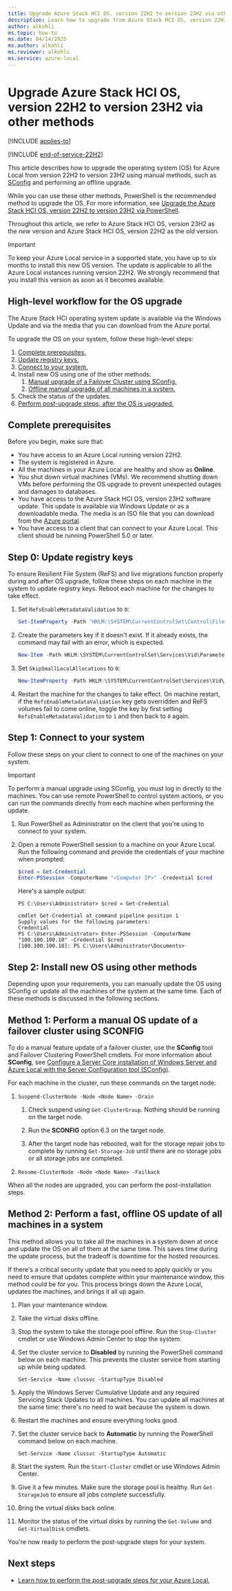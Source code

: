 ```yaml
---
title: Upgrade Azure Stack HCI OS, version 22H2 to version 23H2 via other methods on Azure Local
description: Learn how to upgrade from Azure Stack HCI OS, version 22H2 to version 23H2 using other manual methods on Azure Local.
author: alkohli
ms.topic: how-to
ms.date: 04/14/2025
ms.author: alkohli
ms.reviewer: alkohli
ms.service: azure-local
---
```


# Upgrade Azure Stack HCI OS, version 22H2 to version 23H2 via other methods

[!INCLUDE [applies-to](../includes/hci-applies-to-23h2-22h2.md)]

[!INCLUDE [end-of-service-22H2](../includes/end-of-service-22h2.md)]

This article describes how to upgrade the operating system (OS) for Azure Local from version 22H2 to version 23H2 using manual methods, such as [SConfig](/windows-server/administration/server-core/server-core-sconfig) and performing an offline upgrade.

While you can use these other methods, PowerShell is the recommended method to upgrade the OS. For more information, see [Upgrade the Azure Stack HCI OS, version 22H2 to version 23H2 via PowerShell](./upgrade-22h2-to-23h2-powershell.md).

Throughout this article, we refer to Azure Stack HCI OS, version 23H2 as the *new* version and Azure Stack HCI OS, version 22H2 as the *old* version.

> [!IMPORTANT]
> To keep your Azure Local service in a supported state, you have up to six months to install this new OS version. The update is applicable to all the Azure Local instances running version 22H2. We strongly recommend that you install this version as soon as it becomes available.

## High-level workflow for the OS upgrade

The Azure Stack HCI operating system update is available via the Windows Update and via the media that you can download from the Azure portal.

To upgrade the OS on your system, follow these high-level steps:

1. [Complete prerequisites.](#complete-prerequisites)
1. [Update registry keys.](#step-0-update-registry-keys)
1. [Connect to your system.](#step-1-connect-to-your-system)
1. Install new OS using one of the other methods:
   1. [Manual upgrade of a Failover Cluster using SConfig.](#method-1-perform-a-manual-os-update-of-a-failover-cluster-using-sconfig)
   1. [Offline manual upgrade of all machines in a system.](#method-2-perform-a-fast-offline-os-update-of-all-machines-in-a-system)
1. Check the status of the updates.
1. [Perform post-upgrade steps, after the OS is upgraded.](#next-steps)

## Complete prerequisites

Before you begin, make sure that:

- You have access to an Azure Local running version 22H2.
- The system is registered in Azure.
- All the machines in your Azure Local are healthy and show as **Online**.
- You shut down virtual machines (VMs). We recommend shutting down VMs before performing the OS upgrade to prevent unexpected outages and damages to databases.
- You have access to the Azure Stack HCI OS, version 23H2 software update. This update is available via Windows Update or as a downloadable media. The media is an ISO file that you can download from the [Azure portal](https://portal.azure.com/#view/Microsoft_Azure_HybridCompute/AzureArcCenterBlade/~/hciGetStarted).
- You have access to a client that can connect to your Azure Local. This client should be running PowerShell 5.0 or later.

## Step 0: Update registry keys

To ensure Resilient File System (ReFS) and live migrations function properly during and after OS upgrade, follow these steps on each machine in the system to update registry keys. Reboot each machine for the changes to take effect.

1. Set `RefsEnableMetadataValidation` to `0`:

   ```powershell
   Set-ItemProperty -Path "HKLM:\SYSTEM\CurrentControlSet\Control\FileSystem" -Name "RefsEnableMetadataValidation" -Value 0 -Type DWord  -ErrorAction Stop
   ```

1. Create the parameters key if it doesn't exist. If it already exists, the command may fail with an error, which is expected.

   ```powershell
   New-Item -Path HKLM:\SYSTEM\CurrentControlSet\Services\Vid\Parameters
   ```

1. Set `SkipSmallLocalAllocations` to `0`:

   ```powershell
   New-ItemProperty -Path HKLM:\SYSTEM\CurrentControlSet\Services\Vid\Parameters -Name SkipSmallLocalAllocations -Value 0 -PropertyType DWord
   ```

1. Restart the machine for the changes to take effect. On machine restart, if the `RefsEnableMetadataValidation` key gets overridden and ReFS volumes fail to come online, toggle the key by first setting `RefsEnableMetadataValidation` to `1` and then back to `0` again.

## Step 1: Connect to your system

Follow these steps on your client to connect to one of the machines on your system.

> [!IMPORTANT]
> To perform a manual upgrade using SConfig, you must log in directly to the machines.  You can use remote PowerShell to control system actions, or you can run the commands directly from each machine when performing the update.

1. Run PowerShell as Administrator on the client that you're using to connect to your system.
2. Open a remote PowerShell session to a machine on your Azure Local. Run the following command and provide the credentials of your machine when prompted:

   ```powershell
   $cred = Get-Credential
   Enter-PSSession -ComputerName "<Computer IP>" -Credential $cred 
   ```
   
   Here's a sample output:

   ```Console
   PS C:\Users\Administrator> $cred = Get-Credential
   
   cmdlet Get-Credential at command pipeline position 1
   Supply values for the following parameters:
   Credential
   PS C:\Users\Administrator> Enter-PSSession -ComputerName "100.100.100.10" -Credential $cred 
   [100.100.100.10]: PS C:\Users\Administrator\Documents>
   ```

## Step 2: Install new OS using other methods

Depending upon your requirements, you can manually update the OS using SConfig or update all the machines of the system at the same time. Each of these methods is discussed in the following sections.


## Method 1: Perform a manual OS update of a failover cluster using SCONFIG

To do a manual feature update of a failover cluster, use the **SConfig** tool and Failover Clustering PowerShell cmdlets. For more information about **SConfig**, see [Configure a Server Core installation of Windows Server and Azure Local with the Server Configuration tool (SConfig)](/windows-server/administration/server-core/server-core-sconfig).

For each machine in the cluster, run these commands on the target node:

1. `Suspend-ClusterNode -Node <Node Name> -Drain`

    1. Check suspend using `Get-ClusterGroup`. Nothing should be running on the target node.

    1. Run the **SCONFIG** option 6.3 on the target node.

    1. After the target node has rebooted, wait for the storage repair jobs to complete by running `Get-Storage-Job` until there are no storage jobs or all storage jobs are completed.

1. `Resume-ClusterNode -Node <Node Name> -Failback`

When all the nodes are upgraded, you can perform the post-installation steps.

## Method 2: Perform a fast, offline OS update of all machines in a system

This method allows you to take all the machines in a system down at once and update the OS on all of them at the same time. This saves time during the update process, but the tradeoff is downtime for the hosted resources.

If there's a critical security update <!--ASK-->that you need to apply quickly or you need to ensure that updates complete within your maintenance window, this method could be for you. This process brings down the Azure Local, updates the machines, and brings it all up again.

1. Plan your maintenance window.
1. Take the virtual disks offline.
1. Stop the system to take the storage pool offline. Run the `Stop-Cluster` cmdlet or use Windows Admin Center to stop the system.
1. Set the cluster service to **Disabled** by running the PowerShell command below on each machine. This prevents the cluster service from starting up while being updated.

   ```
   Set-Service -Name clussvc -StartupType Disabled
   ```
   
1. <!--ASK-->Apply the Windows Server Cumulative Update and any required Servicing Stack Updates to all machines. You can update all machines at the same time: there's no need to wait because the system is down.
1. Restart the machines and ensure everything looks good.
1. Set the cluster service back to **Automatic** by running the PowerShell command below on each machine.

   ```
   Set-Service -Name clussvc -StartupType Automatic
   ```
   
1. Start the system. Run the `Start-Cluster` cmdlet or use Windows Admin Center.  
1. Give it a few minutes. Make sure the storage pool is healthy.  Run `Get-StorageJob` to ensure all jobs complete successfully.
1. Bring the virtual disks back online.
1. Monitor the status of the virtual disks by running the `Get-Volume` and `Get-VirtualDisk` cmdlets.

<!--ASK-->

You're now ready to perform the post-upgrade steps for your system.

## Next steps

- [Learn how to perform the post-upgrade steps for your Azure Local.](./post-upgrade-steps.md)
